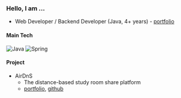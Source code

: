 ### Hello, I am ...
- Web Developer / Backend Developer (Java, 4+ years) - [portfolio]([https://prairie-provelone-d94.notion.site/25feff1ccd29426cb3cc07172fcb9d38](https://prairie-provelone-d94.notion.site/a60bcfd6e902450e8cf9c3abeb7172b8))

#### Main Tech

![Java](https://img.shields.io/badge/Java-ED8B00?style=flat-square&logo=java&logoColor=white)
![Spring](https://img.shields.io/badge/SpringBoot-6DB33F?style=flat-square&logo=Spring&logoColor=white)

#### Project
- AirDnS
  - The distance-based study room share platform
  - [portfolio](https://prairie-provelone-d94.notion.site/AirDnS-fec75abf6958441785710fbbb9a9adb0?pvs=74), [github](https://github.com/AirDnS/airDnS-back)
